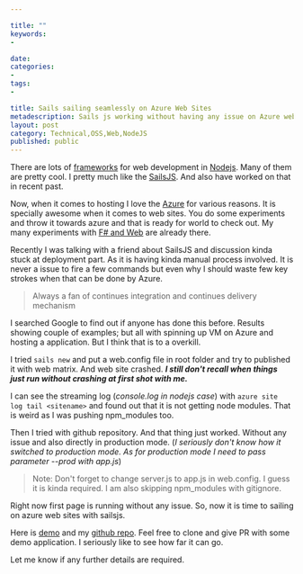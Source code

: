 ```yaml
---

title: ""
keywords:
- 

date: 
categories:
- 
tags:
- 

title: Sails sailing seamlessly on Azure Web Sites
metadescription: Sails js working without having any issue on Azure web sites  
layout: post
category: Technical,OSS,Web,NodeJS 
published: public
---
```


There are lots of [frameworks](http://nodeframework.com/) for web development in [Nodejs](http://nodejs.org/). Many of them are pretty cool. I pretty much like the [SailsJS](http://sailsjs.org/#/). And also have worked on that in recent past. 

Now, when it comes to hosting I love the [Azure](http://azure.microsoft.com/en-us/) for various reasons. It is specially awesome when it comes to web sites. You do some experiments and throw it towards azure and that is ready for world to check out. My many experiments with [F# and Web](/category/functional-web/) are already there. 

 

Recently I was talking with a friend about SailsJS and discussion kinda stuck at deployment part. As it is having kinda manual process involved. It is never a issue to fire a few commands but even why I should waste few key strokes when that can be done by Azure.

> Always a fan of continues integration and continues delivery mechanism 

I searched Google to find out if anyone has done this before. Results showing couple of examples; but all with spinning up VM on Azure and hosting a application. But I think that is to a overkill. 

I tried `sails new` and put a web.config file in root folder and try to published it with web matrix. And web site crashed. ***I still don't recall when things just run without crashing at first shot with me.***

I can see the streaming log (*console.log in nodejs case*) with `azure site log tail <sitename>` and found out that it is not getting node modules. That is weird as I was pushing npm_modules too. 

Then I tried with github repository. And that thing just worked. Without any issue and also directly in production mode. (*I seriously don't know how it switched to production mode. As for production mode I need to pass parameter --prod with app.js*)

> Note: Don't forget to change server.js to app.js in web.config. I guess it is kinda required. I am also skipping npm_modules with gitignore.

Right now first page is running without any issue. So, now it is time to sailing on azure web sites with sailsjs. 

Here is [demo](http://sailslift.azurewebsites.net/) and my [github repo](https://github.com/kunjee17/sailslift). Feel free to clone and give PR with some demo application. I seriously like to see how far it can go.

Let me know if any further details are required.